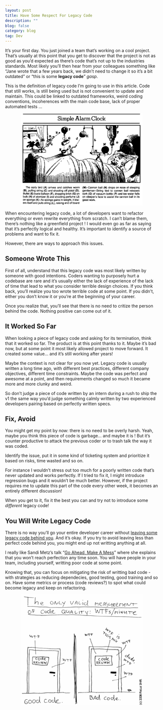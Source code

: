```yaml
---
layout: post
title: Have Some Respect For Legacy Code
description: ""
blog: false
category: blog
tag: Dev
---
```


It’s your first day. You just joined a team that’s working on a cool project. That’s usually at this point that you get to discover that the project is not as good as you’d expected as there’s code that’s not up to the industries standards. Most likely you’ll then hear from your colleagues something like “Jane wrote that a few years back, we didn’t need to change it so it’s a bit outdated” or “this is some **legacy code**” _gasp_.

This is the definition of legacy code I’m going to use in this article. Code that still works, is still being used but is not convenient to update and maintain. This could be linked to outdated frameworks, weird coding conventions, incoherences with the main code base, lack of proper automated tests … 

<div style="text-align: center"><img src="/assets/blog/rube.jpg" style="width: 400px;"/></div>

When encountering legacy code, a lot of developers want to refactor everything or even rewrite everything from scratch. I can’t blame them, there’s nothing like a greenfield project ! I would even go as far as saying that it’s perfectly logical and healthy. It’s important to identify a source of problems and want to fix it.

However, there are ways to approach this issues.

## Someone Wrote This

First of all, understand that this legacy code was most likely written by someone with good intentions. Coders wanting to purposely hurt a codebase are rare and it’s usually either the lack of experience of the lack of time that lead to what you consider terrible design choices. If you think back, you’ll realize you too wrote terrible code at some point. If you didn’t, either you don’t know it or you’re at the beginning of your career.

Once you realize that, you’ll see that there is no need to critize the person behind the code. Nothing positive can come out of it.

## It Worked So Far

When looking a piece of legacy code and asking for its termination, think that it worked so far. The product is at this point thanks to it. Maybe it’s bad now, but at some point it most likely allowed project to move forward. It created some value… and it’s still working after years!

Maybe the context is not clear for you now yet. Legacy code is usually written a long time ago, with different best practices, different company objectives, different time constraints. Maybe the code was perfect and awesome at a point, and then requirements changed so much it became more and more clunky and weird.

So don’t judge a piece of code written by an intern during a rush to ship the v1 the same way you’d judge something calmly written by two experienced developers pairing based on perfectly written specs.

## Fix, Avoid

You might get my point by now: there is no need to be overly harsh. Yeah, maybe you think this piece of code is garbage… and maybe it is ! But it’s counter productive to attack the previous coder or to trash talk the way it was coded.

Identify the issue, put it in some kind of ticketing system and prioritize it based on risks, time wasted and so on.

For instance I wouldn’t stress out too much for a poorly written code that’s never updated and works perfectly. If I tried to fix it, I might introduce regression bugs and it wouldn’t be much better. However, if the project requires me to update this part of the code every other week, it becomes an entirely different discussion!

When you get to it, fix it the best you can and try not to introduce some _different_ legacy code!


## You Will Write Legacy Code

There is no way you’ll go your entire developer career without [leaving some legacy code behind you][1]. And it’s okay. If you try to avoid leaving less than perfect code behind you, you might end up not writting anything at all.

I really like Sandi Metz’s talk “[Go Ahead, Make A Mess][2]” where she explains that you won’t reach perfection any time soon. You will have people in your team, including yourself, writting poor code at some point.

Knowing that, you can focus on mitigating the risk of writting bad code - with strategies as reducing dependecies, good testing, good training and so on. Have some metrics or process (code reviews?) to spot what could become legacy and keep on refactoring.

<div style="text-align: center"><img src="/assets/blog/wtfminute.png" style="width: 400px;"/></div>






[1]:	/blog/2014/04/28/frame-based-layout-bad-code/
[2]:	%5Bhttp://www.confreaks.com/videos/1115-gogaruco2012-go-ahead-make-a-mess%5D